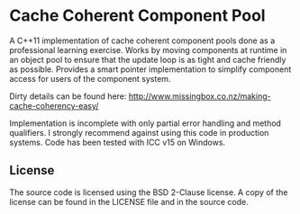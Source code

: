 # Cache Coherent Component Pool

A C++11 implementation of cache coherent component pools done as a professional learning exercise. Works by moving components at runtime in an object pool to ensure that the update loop is as tight and cache friendly as possible. Provides a smart pointer implementation to simplify component access for users of the component system.

Dirty details can be found here: http://www.missingbox.co.nz/making-cache-coherency-easy/

Implementation is incomplete with only partial error handling and method qualifiers. I strongly recommend against using this code in production systems. Code has been tested with ICC v15 on Windows.

## License

The source code is licensed using the BSD 2-Clause license. A copy of the license can be found in the LICENSE file and in the source code. 